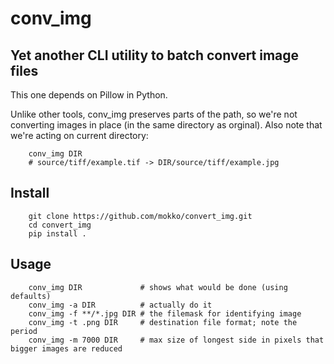 # conv_img 
## Yet another CLI utility to batch convert image files

This one depends on Pillow in Python. 

Unlike other tools, conv_img preserves parts of the path, so we're not converting
images in place (in the same directory as orginal). Also note that we're acting
on current directory:
```
	conv_img DIR
	# source/tiff/example.tif -> DIR/source/tiff/example.jpg
```
## Install
```
	git clone https://github.com/mokko/convert_img.git
	cd convert_img
	pip install .
```


## Usage
```
	conv_img DIR             # shows what would be done (using defaults)
	conv_img -a DIR          # actually do it 
	conv_img -f **/*.jpg DIR # the filemask for identifying image
	conv_img -t .png DIR     # destination file format; note the period
	conv_img -m 7000 DIR     # max size of longest side in pixels that bigger images are reduced
```


